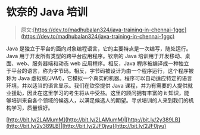 # 钦奈的 Java 培训

> 原文:[https://dev.to/madhubalan324/java-training-in-chennai-1ggc](https://dev.to/madhubalan324/java-training-in-chennai-1ggc)

Java 是独立于平台的面向对象编程语言，它的主要特点是一次编写，随处运行。Java 用于开发所有类型的跨平台应用程序。钦奈的 Java 培训用于开发移动、桌面、web、服务器端和动态 web 应用程序。相反，Java 程序被编译成一种独立于平台的语言，称为字节码。相反，字节码被设计为由一个程序运行，这个程序被称为 Java 虚拟机(JVM)，它模拟一个真实的机器。程序可以自动适应特定的语言环境，并以适当的语言显示。我们在钦奈提供 Java 课程，并为有需要的人提供就业援助，因此在这里学习的考生将从中受益。这里的顾问拥有丰富的 it 知识，能够培训来自各个领域的候选人，以满足候选人的期望。寻求培训的人来到我们的机构学习，质量很好。

[http://bit.ly/2LAMumM](http://bit.ly/2LAMumM)|[http://bit.ly/2y389LB](http://bit.ly/2y389LB)|[http://bit.ly/2JF0jyu](http://bit.ly/2JF0jyu)